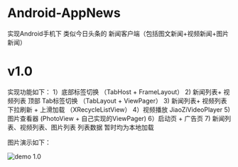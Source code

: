 # Android-AppNews
实现Android手机下 类似今日头条的 新闻客户端（包括图文新闻+视频新闻+图片新闻）

<h1>v1.0 </h1>
实现功能如下：
1）底部标签切换 （TabHost + FrameLayout）
2) 新闻列表+ 视频列表 顶部 Tab标签切换 （TabLayout + ViewPager）
3) 新闻列表+ 视频列表 下拉刷新 + 上滑加载 （XRecycleListView）
4）视频播放 JiaoZiVideoPlayer
5) 图片查看器 (PhotoView + 自己实现的ViewPager)
6）启动页 + 广告页
7) 新闻列表、视频列表、图片列表 列表数据  暂时均为本地加载

图片演示如下：

![demo 1.0](demo/show_v_1.0.gif)
